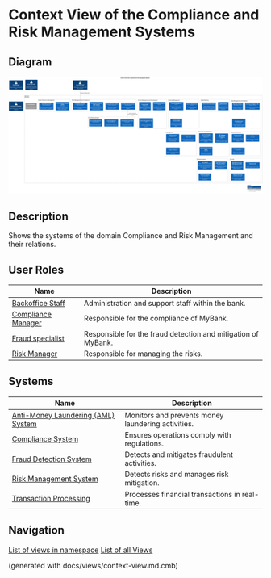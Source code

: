 # Context View of the Compliance and Risk Management Systems

## Diagram
![Context View of the Compliance and Risk Management Systems](../../mybank/compliance/context-view.png)

## Description
Shows the systems of the domain Compliance and Risk Management and their relations.
## User Roles
| Name | Description |
|---|---|
| [Backoffice Staff](../../mybank/core-banking/backoffice-staff.md) | Administration and support staff within the bank. |
| [Compliance Manager](../../mybank/compliance/compliance-manager.md) | Responsible for the compliance of MyBank. |
| [Fraud specialist](../../mybank/compliance/fraud-specialist.md) | Responsible for the fraud detection and mitigation of MyBank. |
| [Risk Manager](../../mybank/compliance/risk-manager.md) | Responsible for managing the risks. |
## Systems
| Name | Description |
|---|---|
| [Anti-Money Laundering (AML) System](../../mybank/compliance/aml-system.md) | Monitors and prevents money laundering activities. |
| [Compliance System](../../mybank/compliance/compliance-system.md) | Ensures operations comply with regulations. |
| [Fraud Detection System](../../mybank/compliance/fraud-detection-system.md) | Detects and mitigates fraudulent activities. |
| [Risk Management System](../../mybank/compliance/risk-management-system.md) | Detects risks and manages risk mitigation. |
| [Transaction Processing](../../mybank/core-banking/transaction-processing-system.md) | Processes financial transactions in real-time. |


## Navigation
[List of views in namespace](./views-in-namespace.md)
[List of all Views](../../views.md)

(generated with docs/views/context-view.md.cmb)
